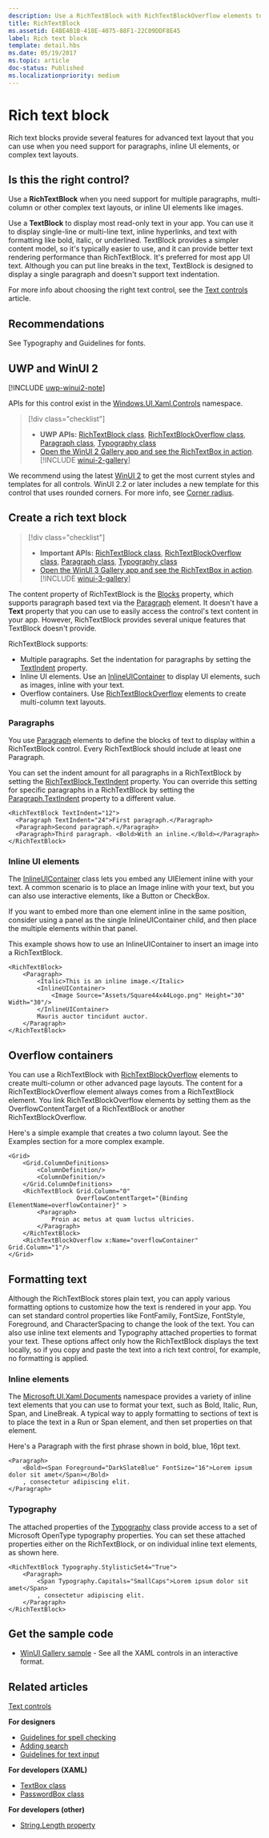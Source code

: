 ```yaml
---
description: Use a RichTextBlock with RichTextBlockOverflow elements to create advanced text layouts.
title: RichTextBlock
ms.assetid: E4BE4B1B-418E-4075-88F1-22C09DDF8E45
label: Rich text block
template: detail.hbs
ms.date: 05/19/2017
ms.topic: article
doc-status: Published
ms.localizationpriority: medium
---
```

# Rich text block

Rich text blocks provide several features for advanced text layout that you can use when you need support for paragraphs, inline UI elements, or complex text layouts.

## Is this the right control?

Use a **RichTextBlock** when you need support for multiple paragraphs, multi-column or other complex text layouts, or inline UI elements like images.

Use a **TextBlock** to display most read-only text in your app. You can use it to display single-line or multi-line text, inline hyperlinks, and text with formatting like bold, italic, or underlined. TextBlock provides a simpler content model, so it's typically easier to use, and it can provide better text rendering performance than RichTextBlock. It's preferred for most app UI text. Although you can put line breaks in the text, TextBlock is designed to display a single paragraph and doesn't support text indentation.

For more info about choosing the right text control, see the [Text controls](text-controls.md) article.

## Recommendations

See Typography and Guidelines for fonts.

## UWP and WinUI 2

[!INCLUDE [uwp-winui2-note](../../../includes/uwp-winui-2-note.md)]

APIs for this control exist in the [Windows.UI.Xaml.Controls](/uwp/api/Windows.UI.Xaml.Controls) namespace.

> [!div class="checklist"]
>
> - **UWP APIs:** [RichTextBlock class](/uwp/api/Windows.UI.Xaml.Controls.RichTextBlock), [RichTextBlockOverflow class](/uwp/api/Windows.UI.Xaml.Controls.RichTextBlockOverflow), [Paragraph class](/uwp/api/Windows.UI.Xaml.Documents.Paragraph), [Typography class](/uwp/api/Windows.UI.Xaml.Documents.Typography)
> - [Open the WinUI 2 Gallery app and see the RichTextBox in action](winui2gallery:/item/RichTextBox). [!INCLUDE [winui-2-gallery](../../../includes/winui-2-gallery.md)]

We recommend using the latest [WinUI 2](/windows/apps/winui/winui2/) to get the most current styles and templates for all controls. WinUI 2.2 or later includes a new template for this control that uses rounded corners. For more info, see [Corner radius](../style/rounded-corner.md).

## Create a rich text block

> [!div class="checklist"]
>
> - **Important APIs:** [RichTextBlock class](/windows/winui/api/microsoft.UI.Xaml.Controls.RichTextBlock), [RichTextBlockOverflow class](/windows/winui/api/microsoft.UI.Xaml.Controls.RichTextBlockOverflow), [Paragraph class](/windows/winui/api/microsoft.UI.Xaml.Documents.Paragraph), [Typography class](/windows/winui/api/microsoft.UI.Xaml.Documents.Typography)
> - [Open the WinUI 3 Gallery app and see the RichTextBox in action](winui3gallery:/item/RichTextBox). [!INCLUDE [winui-3-gallery](../../../includes/winui-3-gallery.md)]

The content property of RichTextBlock is the [Blocks](/windows/winui/api/microsoft.ui.xaml.controls.richtextblock.blocks) property, which supports paragraph based text via the [Paragraph](/windows/winui/api/microsoft.UI.Xaml.Documents.Paragraph) element. It doesn't have a **Text** property that you can use to easily access the control's text content in your app. However, RichTextBlock provides several unique features that TextBlock doesn't provide. 

RichTextBlock supports:
- Multiple paragraphs. Set the indentation for paragraphs by setting the [TextIndent](/windows/winui/api/microsoft.ui.xaml.controls.richtextblock.textindent) property.
- Inline UI elements. Use an [InlineUIContainer](/windows/winui/api/microsoft.UI.Xaml.Documents.InlineUIContainer) to display UI elements, such as images, inline with your text.
- Overflow containers. Use [RichTextBlockOverflow](/windows/winui/api/microsoft.UI.Xaml.Controls.RichTextBlockOverflow) elements to create multi-column text layouts.

### Paragraphs

You use [Paragraph](/windows/winui/api/microsoft.UI.Xaml.Documents.Paragraph) elements to define the blocks of text to display within a RichTextBlock control. Every RichTextBlock should include at least one Paragraph. 

You can set the indent amount for all paragraphs in a RichTextBlock by setting the [RichTextBlock.TextIndent](/windows/winui/api/microsoft.ui.xaml.controls.richtextblock.textindent) property. You can override this setting for specific paragraphs in a RichTextBlock by setting the [Paragraph.TextIndent](/windows/winui/api/microsoft.ui.xaml.documents.paragraph.textindent) property to a different value.

```xaml
<RichTextBlock TextIndent="12">
  <Paragraph TextIndent="24">First paragraph.</Paragraph>
  <Paragraph>Second paragraph.</Paragraph>
  <Paragraph>Third paragraph. <Bold>With an inline.</Bold></Paragraph>
</RichTextBlock>
```

### Inline UI elements

The [InlineUIContainer](/windows/winui/api/microsoft.UI.Xaml.Documents.InlineUIContainer) class lets you embed any UIElement inline with your text. A common scenario is to place an Image inline with your text, but you can also use interactive elements, like a Button or CheckBox.

If you want to embed more than one element inline in the same position, consider using a panel as the single InlineUIContainer child, and then place the multiple elements within that panel.

This example shows how to use an InlineUIContainer to insert an image into a RichTextBlock. 

```xaml
<RichTextBlock>
    <Paragraph>
        <Italic>This is an inline image.</Italic>
        <InlineUIContainer>
            <Image Source="Assets/Square44x44Logo.png" Height="30" Width="30"/>
        </InlineUIContainer>
        Mauris auctor tincidunt auctor.
    </Paragraph>
</RichTextBlock>
```

## Overflow containers

You can use a RichTextBlock with [RichTextBlockOverflow](/windows/winui/api/microsoft.UI.Xaml.Controls.RichTextBlockOverflow) elements to create multi-column or other advanced page layouts. The content for a RichTextBlockOverflow element always comes from a RichTextBlock element. You link RichTextBlockOverflow elements by setting them as the OverflowContentTarget of a RichTextBlock or another RichTextBlockOverflow.

Here's a simple example that creates a two column layout. See the Examples section for a more complex example.

```xaml
<Grid>
    <Grid.ColumnDefinitions>
        <ColumnDefinition/>
        <ColumnDefinition/>
    </Grid.ColumnDefinitions>
    <RichTextBlock Grid.Column="0" 
                   OverflowContentTarget="{Binding ElementName=overflowContainer}" >
        <Paragraph>
            Proin ac metus at quam luctus ultricies.
        </Paragraph>
    </RichTextBlock>
    <RichTextBlockOverflow x:Name="overflowContainer" Grid.Column="1"/>
</Grid>
```

## Formatting text

Although the RichTextBlock stores plain text, you can apply various formatting options to customize how the text is rendered in your app. You can set standard control properties like FontFamily, FontSize, FontStyle, Foreground, and CharacterSpacing to change the look of the text. You can also use inline text elements and Typography attached properties to format your text. These options affect only how the RichTextBlock displays the text locally, so if you copy and paste the text into a rich text control, for example, no formatting is applied.

### Inline elements

The [Microsoft.UI.Xaml.Documents](/windows/winui/api/microsoft.UI.Xaml.Documents) namespace provides a variety of inline text elements that you can use to format your text, such as Bold, Italic, Run, Span, and LineBreak. A typical way to apply formatting to sections of text is to place the text in a Run or Span element, and then set properties on that element.

Here's a Paragraph with the first phrase shown in bold, blue, 16pt text.

```xaml
<Paragraph>
    <Bold><Span Foreground="DarkSlateBlue" FontSize="16">Lorem ipsum dolor sit amet</Span></Bold>
    , consectetur adipiscing elit.
</Paragraph>
```

### Typography

The attached properties of the [Typography](/windows/winui/api/microsoft.UI.Xaml.Documents.Typography) class provide access to a set of Microsoft OpenType typography properties. You can set these attached properties either on the RichTextBlock, or on individual inline text elements, as shown here.

```xaml
<RichTextBlock Typography.StylisticSet4="True">
    <Paragraph>
        <Span Typography.Capitals="SmallCaps">Lorem ipsum dolor sit amet</Span>
        , consectetur adipiscing elit.
    </Paragraph>
</RichTextBlock>
```

## Get the sample code

- [WinUI Gallery sample](https://github.com/Microsoft/WinUI-Gallery) - See all the XAML controls in an interactive format.

## Related articles

[Text controls](text-controls.md)

**For designers**
- [Guidelines for spell checking](text-controls.md)
- [Adding search](/previous-versions/windows/apps/hh465231(v=win.10))
- [Guidelines for text input](text-controls.md)

**For developers (XAML)**
- [TextBox class](/windows/winui/api/microsoft.UI.Xaml.Controls.TextBox)
- [PasswordBox class](/windows/winui/api/microsoft.UI.Xaml.Controls.PasswordBox)

**For developers (other)**
- [String.Length property](/dotnet/api/system.string.length)
